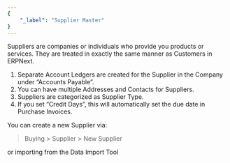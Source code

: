 ```yaml
---
{
	"_label": "Supplier Master"
}
---
```

Suppliers are companies or individuals who provide you products or services. They are treated in exactly the same manner as Customers in ERPNext.

1. Separate Account Ledgers are created for the Supplier in the Company under “Accounts Payable”.
1. You can have multiple Addresses and Contacts for Suppliers.
1. Suppliers are categorized as Supplier Type.
1. If you set “Credit Days”, this will automatically set the due date in Purchase Invoices.

You can create a new Supplier via:

> Buying > Supplier > New Supplier

or importing from the Data Import Tool
